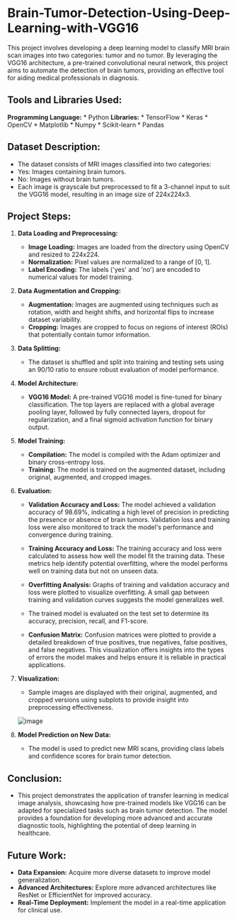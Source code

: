 # Brain-Tumor-Detection-Using-Deep-Learning-with-VGG16
This project involves developing a deep learning model to classify MRI brain scan images into two categories: tumor and no tumor. By leveraging the VGG16 architecture, a pre-trained convolutional neural network, this project aims to automate the detection of brain tumors, providing an effective tool for aiding medical professionals in diagnosis.

## Tools and Libraries Used:
**Programming Language:** 
     * Python
**Libraries:**
     * TensorFlow
     * Keras
     * OpenCV
     * Matplotlib
     * Numpy
     * Scikit-learn
     * Pandas

## Dataset Description:

  * The dataset consists of MRI images classified into two categories:
  * Yes: Images containing brain tumors.
  * No: Images without brain tumors.
  * Each image is grayscale but preprocessed to fit a 3-channel input to suit the VGG16 model, resulting in an image size of 224x224x3.

## Project Steps:

   1. **Data Loading and Preprocessing:**
    
        * **Image Loading:** Images are loaded from the directory using OpenCV and resized to 224x224.
        * **Normalization:** Pixel values are normalized to a range of [0, 1].
        * **Label Encoding:** The labels ('yes' and 'no') are encoded to numerical values for model training.

   2. **Data Augmentation and Cropping:**

        * **Augmentation:** Images are augmented using techniques such as rotation, width and height shifts, and horizontal flips to increase dataset variability.
        * **Cropping:** Images are cropped to focus on regions of interest (ROIs) that potentially contain tumor information.
     
  3. **Data Splitting:**
     
       * The dataset is shuffled and split into training and testing sets using an 90/10 ratio to ensure robust evaluation of model performance.

  4. **Model Architecture:**
     
       * **VGG16 Model:** A pre-trained VGG16 model is fine-tuned for binary classification. The top layers are replaced with a global average pooling layer, followed by fully connected 
                          layers, dropout for regularization, and a final sigmoid activation function for binary output.
         
  5. **Model Training:**
     
      * **Compilation:** The model is compiled with the Adam optimizer and binary cross-entropy loss.
      * **Training:** The model is trained on the augmented dataset, including original, augmented, and cropped images.

  6. **Evaluation:**

      * **Validation Accuracy and Loss:** The model achieved a validation accuracy of 98.69%, indicating a high level of precision in predicting the presence or absence of brain tumors. 
                                      Validation loss and training loss were also monitored to track the model's performance and convergence during training.

      * **Training Accuracy and Loss:** The training accuracy and loss were calculated to assess how well the model fit the training data. These metrics help identify potential 
                                        overfitting, where the model performs well on training data but not on unseen data.

      * **Overfitting Analysis:** Graphs of training and validation accuracy and loss were plotted to visualize overfitting. A small gap between training and validation curves suggests 
                                  the model generalizes well.

      * The trained model is evaluated on the test set to determine its accuracy, precision, recall, and F1-score.
        
      * **Confusion Matrix:** Confusion matrices were plotted to provide a detailed breakdown of true positives, true negatives, false positives, and false negatives. This visualization 
                              offers insights into the types of errors the model makes and helps ensure it is reliable in practical applications. 

  7. **Visualization:**
      
      * Sample images are displayed with their original, augmented, and cropped versions using subplots to provide insight into preprocessing effectiveness.

      ![image](https://github.com/user-attachments/assets/0a7bc61a-f183-4afb-a129-cf350a6b6ce0)
               

  8. **Model Prediction on New Data:**
      
      * The model is used to predict new MRI scans, providing class labels and confidence scores for brain tumor detection.

## Conclusion: 

   * This project demonstrates the application of transfer learning in medical image analysis, showcasing how pre-trained models like VGG16 can be adapted for specialized tasks such as 
   brain tumor detection. The model provides a foundation for developing more advanced and accurate diagnostic tools, highlighting the potential of deep learning in healthcare.

## Future Work:

   * **Data Expansion:** Acquire more diverse datasets to improve model generalization.
   * **Advanced Architectures:** Explore more advanced architectures like ResNet or EfficientNet for improved accuracy.
   * **Real-Time Deployment:** Implement the model in a real-time application for clinical use. 

     
        
